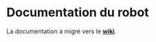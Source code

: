 Documentation du robot
=

La documentation a migré vers le **[wiki](https://github.com/blgatelierl2/robot/wiki)**.
